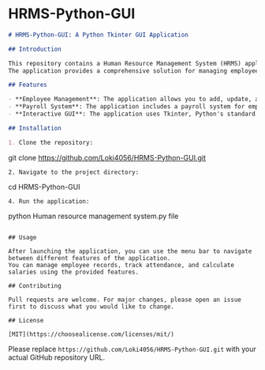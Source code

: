 # HRMS-Python-GUI

```markdown
# HRMS-Python-GUI: A Python Tkinter GUI Application

## Introduction

This repository contains a Human Resource Management System (HRMS) application built with Python and Tkinter.
The application provides a comprehensive solution for managing employee data.

## Features

- **Employee Management**: The application allows you to add, update, and delete employee records.
- **Payroll System**: The application includes a payroll system for employee salaries.
- **Interactive GUI**: The application uses Tkinter, Python's standard GUI package, to provide an interactive user interface..

## Installation

1. Clone the repository:
   ```
   git clone https://github.com/Loki4056/HRMS-Python-GUI.git
   ```
2. Navigate to the project directory:
   ```
   cd HRMS-Python-GUI
   ```
4. Run the application:
   ```
   python Human resource management system.py file 
   ```

## Usage

After launching the application, you can use the menu bar to navigate between different features of the application.
You can manage employee records, track attendance, and calculate salaries using the provided features.

## Contributing

Pull requests are welcome. For major changes, please open an issue first to discuss what you would like to change.

## License

[MIT](https://choosealicense.com/licenses/mit/)
```
Please replace `https://github.com/Loki4056/HRMS-Python-GUI.git` with your actual GitHub repository URL.

